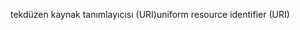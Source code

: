 <span data-ttu-id="5feaf-101">tekdüzen kaynak tanımlayıcısı (URI)</span><span class="sxs-lookup"><span data-stu-id="5feaf-101">uniform resource identifier (URI)</span></span>